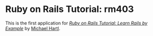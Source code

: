 # Ruby on Rails Tutorial: rm403

This is the first application for
[*Ruby on Rails Tutorial: Learn Rails by Example*](http://railstutorial.org/) 
by [Michael Hartl](http://michaelhartl.com/).